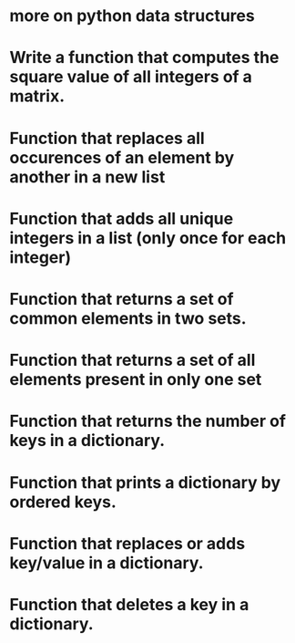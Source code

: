 # more on python data structures

# Write a function that computes the square value of all integers of a matrix.
# Function that replaces all occurences of an element by another in a new list
# Function that adds all unique integers in a list (only once for each integer)
# Function that returns a set of common elements in two sets.
# Function that returns a set of all elements present in only one set
# Function that returns the number of keys in a dictionary.
# Function that prints a dictionary by ordered keys.
# Function that replaces or adds key/value in a dictionary.
# Function that deletes a key in a dictionary.
